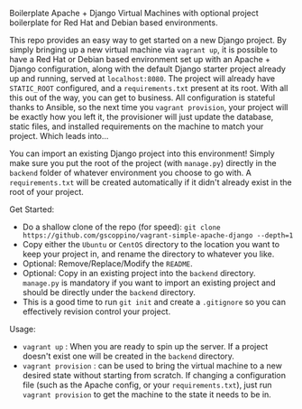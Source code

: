 Boilerplate Apache + Django Virtual Machines with optional project boilerplate
for Red Hat and Debian based environments.

This repo provides an easy way to get started on a new Django project. By
simply bringing up a new virtual machine via `vagrant up`, it is possible
to have a Red Hat or Debian based environment set up with an Apache + Django
configuration, along with the default Django starter project already up and
running, served at `localhost:8080`. The project will already have `STATIC_ROOT`
configured, and a `requirements.txt` present at its root. With all this out
of the way, you can get to business. All configuration is stateful thanks
to Ansible, so the next time you `vagrant provision`, your project will be
exactly how you left it, the provisioner will just update the database, static
files, and installed requirements on the machine to match your project. Which
leads into...

You can import an existing Django project into this environment! Simply make
sure you put the root of the project (with `manage.py`) directly in the
`backend` folder of whatever environment you choose to go with. A
`requirements.txt` will be created automatically if it didn't already exist in
the root of your project.

Get Started:

* Do a shallow clone of the repo (for speed):
```git clone https://github.com/gscoppino/vagrant-simple-apache-django --depth=1```
* Copy either the ```Ubuntu``` or ```CentOS``` directory to the location you
want to keep your project in, and rename the directory to whatever you like.
* Optional: Remove/Replace/Modify the ```README```.
* Optional: Copy in an existing project into the ```backend``` directory.
```manage.py``` is mandatory if you want to import an existing project and
should be directly under the ```backend``` directory.
* This is a good time to run ```git init``` and create a ```.gitignore``` so you
can effectively revision control your project.

Usage:

* ```vagrant up``` :  When you are ready to spin up the server. If a project
doesn't exist one will be created in the ```backend``` directory.
* ```vagrant provision``` : can be used to bring the virtual machine to a new
desired state without starting from scratch. If changing a configuration file
(such as the Apache config, or your ```requirements.txt```), just run
```vagrant provision``` to get the machine to the state it needs to be in.
